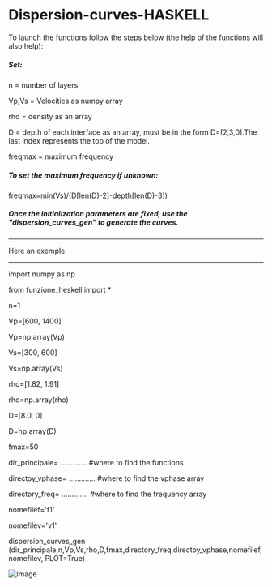 # Dispersion-curves-HASKELL

To launch the functions follow the steps below (the help of the functions will also help):

##### Set:
n       = number of layers

Vp,Vs   = Velocities as numpy array

rho     = density as an array

D       = depth of each interface as an array, must be in the form D=[2,3,0].The last index represents the top of the model.

freqmax = maximum frequency 
##### To set the maximum frequency if unknown:
freqmax=min(Vs)/(D[len(D)-2]-depth[len(D)-3]) 


##### Once the initialization parameters are fixed, use the "dispersion_curves_gen" to generate the curves.
 ________________
 Here an exemple:
 ________________ 

import numpy as np

from funzione_heskell import *

n=1 

Vp=[600, 1400]

Vp=np.array(Vp)

Vs=[300, 600]

Vs=np.array(Vs)

rho=[1.82, 1.91]

rho=np.array(rho)

D=[8.0, 0]

D=np.array(D)

fmax=50

dir_principale=  ............. #where to find the functions

directoy_vphase= ............. #where to find the vphase array

directory_freq=  ............. #where to find the frequency array

nomefilef='f1'

nomefilev='v1'

dispersion_curves_gen (dir_principale,n,Vp,Vs,rho,D,fmax,directory_freq,directoy_vphase,nomefilef,nomefilev, PLOT=True) 

![image](https://user-images.githubusercontent.com/108676675/200411255-301a2ebd-3cec-47b6-83f2-454d1cc86755.png)

